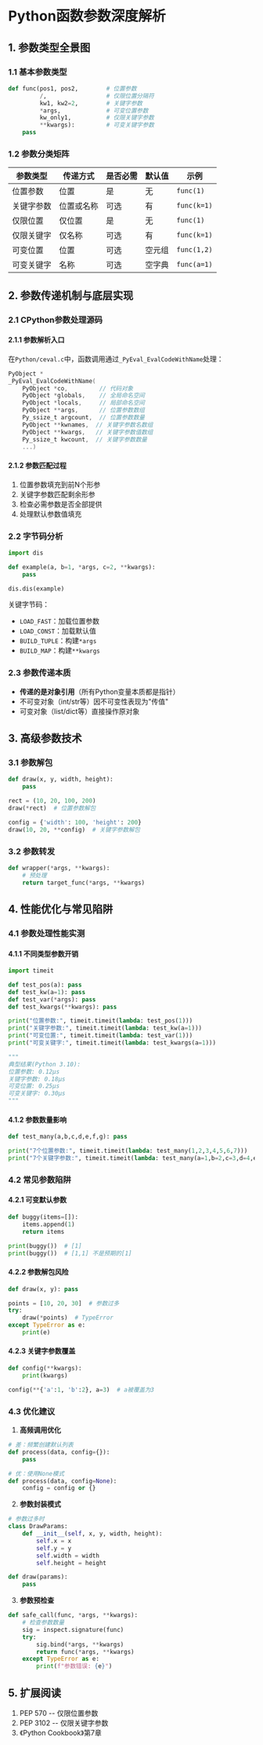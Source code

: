 # Python函数参数深度解析

## 1. 参数类型全景图

### 1.1 基本参数类型
```python
def func(pos1, pos2,        # 位置参数
         /,                 # 仅限位置分隔符
         kw1, kw2=2,        # 关键字参数
         *args,             # 可变位置参数
         kw_only1,          # 仅限关键字参数
         **kwargs):         # 可变关键字参数
    pass
```

### 1.2 参数分类矩阵
| 参数类型 | 传递方式 | 是否必需 | 默认值 | 示例 |
|----------|----------|----------|--------|------|
| 位置参数 | 位置 | 是 | 无 | `func(1)` |
| 关键字参数 | 位置或名称 | 可选 | 有 | `func(k=1)` |
| 仅限位置 | 仅位置 | 是 | 无 | `func(1)` |
| 仅限关键字 | 仅名称 | 可选 | 有 | `func(k=1)` |
| 可变位置 | 位置 | 可选 | 空元组 | `func(1,2)` |
| 可变关键字 | 名称 | 可选 | 空字典 | `func(a=1)` |

## 2. 参数传递机制与底层实现

### 2.1 CPython参数处理源码

#### 2.1.1 参数解析入口
在`Python/ceval.c`中，函数调用通过`_PyEval_EvalCodeWithName`处理：
```c
PyObject *
_PyEval_EvalCodeWithName(
    PyObject *co,         // 代码对象
    PyObject *globals,    // 全局命名空间
    PyObject *locals,     // 局部命名空间
    PyObject **args,      // 位置参数数组
    Py_ssize_t argcount,  // 位置参数数量
    PyObject **kwnames,  // 关键字参数名数组
    PyObject **kwargs,   // 关键字参数值数组
    Py_ssize_t kwcount,  // 关键字参数数量
    ...)
```

#### 2.1.2 参数匹配过程
1. 位置参数填充到前N个形参
2. 关键字参数匹配剩余形参
3. 检查必需参数是否全部提供
4. 处理默认参数值填充

### 2.2 字节码分析
```python
import dis

def example(a, b=1, *args, c=2, **kwargs):
    pass

dis.dis(example)
```
关键字节码：
- `LOAD_FAST`：加载位置参数
- `LOAD_CONST`：加载默认值
- `BUILD_TUPLE`：构建`*args`
- `BUILD_MAP`：构建`**kwargs`

### 2.3 参数传递本质
- **传递的是对象引用**（所有Python变量本质都是指针）
- 不可变对象（int/str等）因不可变性表现为"传值"
- 可变对象（list/dict等）直接操作原对象


## 3. 高级参数技术

### 3.1 参数解包
```python
def draw(x, y, width, height):
    pass

rect = (10, 20, 100, 200)
draw(*rect)  # 位置参数解包

config = {'width': 100, 'height': 200}
draw(10, 20, **config)  # 关键字参数解包
```

### 3.2 参数转发
```python
def wrapper(*args, **kwargs):
    # 预处理
    return target_func(*args, **kwargs)
```

## 4. 性能优化与常见陷阱

### 4.1 参数处理性能实测

#### 4.1.1 不同类型参数开销
```python
import timeit

def test_pos(a): pass
def test_kw(a=1): pass
def test_var(*args): pass
def test_kwargs(**kwargs): pass

print("位置参数:", timeit.timeit(lambda: test_pos(1)))
print("关键字参数:", timeit.timeit(lambda: test_kw(a=1))) 
print("可变位置:", timeit.timeit(lambda: test_var(1)))
print("可变关键字:", timeit.timeit(lambda: test_kwargs(a=1)))

"""
典型结果(Python 3.10):
位置参数: 0.12μs
关键字参数: 0.18μs  
可变位置: 0.25μs
可变关键字: 0.30μs
"""
```

#### 4.1.2 参数数量影响
```python
def test_many(a,b,c,d,e,f,g): pass

print("7个位置参数:", timeit.timeit(lambda: test_many(1,2,3,4,5,6,7)))
print("7个关键字参数:", timeit.timeit(lambda: test_many(a=1,b=2,c=3,d=4,e=5,f=6,g=7)))
```

### 4.2 常见参数陷阱

#### 4.2.1 可变默认参数
```python
def buggy(items=[]):
    items.append(1)
    return items

print(buggy())  # [1]
print(buggy())  # [1,1] 不是预期的[1]
```

#### 4.2.2 参数解包风险
```python
def draw(x, y): pass

points = [10, 20, 30]  # 参数过多
try:
    draw(*points)  # TypeError
except TypeError as e:
    print(e)
```

#### 4.2.3 关键字参数覆盖
```python
def config(**kwargs):
    print(kwargs)

config(**{'a':1, 'b':2}, a=3)  # a被覆盖为3
```

### 4.3 优化建议

1. **高频调用优化**
```python
# 差：频繁创建默认列表
def process(data, config={}):
    pass

# 优：使用None模式
def process(data, config=None):
    config = config or {}
```

2. **参数封装模式**
```python
# 参数过多时
class DrawParams:
    def __init__(self, x, y, width, height):
        self.x = x
        self.y = y
        self.width = width
        self.height = height

def draw(params):
    pass
```

3. **参数预检查**
```python
def safe_call(func, *args, **kwargs):
    # 检查参数数量
    sig = inspect.signature(func)
    try:
        sig.bind(*args, **kwargs)
        return func(*args, **kwargs)
    except TypeError as e:
        print(f"参数错误: {e}")
```

## 5. 扩展阅读
1. PEP 570 -- 仅限位置参数
2. PEP 3102 -- 仅限关键字参数
3. 《Python Cookbook》第7章

